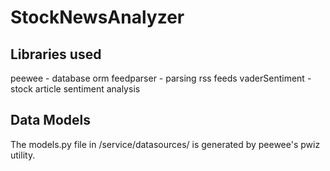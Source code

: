# StockNewsAnalyzer

## Libraries used

peewee - database orm
feedparser - parsing rss feeds
vaderSentiment - stock article sentiment analysis

## Data Models

The models.py file in /service/datasources/ is generated by peewee's pwiz utility.
